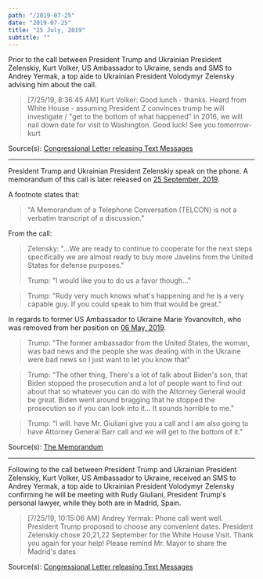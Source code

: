 ```yaml
---
path: "/2019-07-25"
date: "2019-07-25"
title: "25 July, 2019"
subtitle: ""
---
```


Prior to the call between President Trump and Ukrainian President Zelenskiy, Kurt Volker, US Ambassador to Ukraine, sends and SMS to Andrey Yermak, a top aide to Ukrainian President Volodymyr Zelensky advising him about the call.

> [7/25/19, 8:36:45 AM] Kurt Volker: Good lunch - thanks. Heard from White House - assuming President Z convinces trump he will investigate / "get to the bottom of what happened" in 2016, we will nail down date for visit to Washington. Good luck! See you tomorrow- kurt

<span class="sources">
Source(s): <a href="https://assets.documentcloud.org/documents/6452104/Chairmen-Letter-on-State-Departmnent-Texts-10-03.pdf" target="_blank" rel="noopener noreferrer">Congressional Letter releasing Text Messages</a>
</span>

---

President Trump and Ukrainian President Zelenskiy speak on the phone. A memorandum of this call is later released on <a href="#2019-09-25">25 September, 2019</a>.

A footnote states that:
> "A Memorandum of a Telephone Conversation (TELCON) is not a verbatim transcript of a discussion."

From the call:

> Zelensky: "...We are ready to continue to cooperate for the next steps specifically we are almost ready to buy more Javelins from the United States for defense purposes."
>
> Trump: "I would like you to do us a favor though..."

> Trump: "Rudy very much knows what's happening and he is a very capable guy. If you could speak to him that would be great."

In regards to former US Ambassador to Ukraine Marie Yovanovitch, who was removed from her position on <a href="#2019-05-06">06 May, 2019</a>.
> Trump: "The former ambassador from the United States, the woman, was bad news and the people she was dealing with in the Ukraine were bad news so I just want to let you know that"

> Trump: "The other thing, There's a lot of talk about Biden's son, that Biden stopped the prosecution and a lot of people want to find out about that so whatever you can do with the Attorney General would be great. Biden went around bragging that he stopped the prosecution so if you can look into it... It sounds horrible to me."

> Trump: "I will. have Mr. Giuliani give you a call and I am also going to have Attorney General Barr call and we will get to the bottom of it."

<span class="sources">
Source(s): <a href="https://www.whitehouse.gov/wp-content/uploads/2019/09/Unclassified09.2019.pdf" target="_blank" rel="noopener noreferrer">The Memorandum</a>
</span>

---

Following to the call between President Trump and Ukrainian President Zelenskiy, Kurt Volker, US Ambassador to Ukraine, received an SMS to Andrey Yermak, a top aide to Ukrainian President Volodymyr Zelensky confirming he will be meeting with Rudy Giuliani, President Trump's personal lawyer, while they both are in Madrid, Spain.

> [7/25/19, 10:15:06 AM] Andrey Yermak: Phone call went well. President Trump proposed to choose any convenient dates. President Zelenskiy chose 20,21,22 September for the White House Visit. Thank you again for your help! Please remind Mr. Mayor to share the Madrid's dates

<span class="sources">
Source(s): <a href="https://assets.documentcloud.org/documents/6452104/Chairmen-Letter-on-State-Departmnent-Texts-10-03.pdf" target="_blank" rel="noopener noreferrer">Congressional Letter releasing Text Messages</a>
</span

